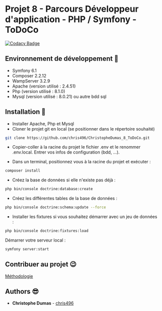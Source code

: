 # Projet 8 - Parcours Développeur d'application - PHP / Symfony - ToDoCo

[![Codacy Badge](https://app.codacy.com/project/badge/Grade/5d3c974b2fd342fcb4125a7d910ceea6)](https://www.codacy.com/gh/chris496/ChristopheDumas_8_ToDoCo/dashboard?utm_source=github.com&utm_medium=referral&utm_content=chris496/ChristopheDumas_8_ToDoCo&utm_campaign=Badge_Grade)

## Environnement de développement &#x1F4DC;

- Symfony 6.1
- Composer 2.2.12
- WampServer 3.2.9
- Apache (version utilisé : 2.4.51)
- Php (version utilisé : 8.1.0)
- Mysql (version utilisé : 8.0.21) ou autre bdd sql

## Installation &#x1F4BE;

- Installer Apache, Php et Mysql
- Cloner le projet git en local (se positionner dans le répertoire souhaité)

```bash
git clone https://github.com/chris496/ChristopheDumas_8_ToDoCo.git
```

- Copier-coller à la racine du projet le fichier .env et le renommer .env.local. Entrer vos infos de configuration (bdd, ...).

- Dans un terminal, positionnez vous à la racine du projet et exécuter :

```bash
composer install
```

- Créez la base de données si elle n'existe pas déjà :

```bash
php bin/console doctrine:database:create
```

- Créez les différentes tables de la base de données :

```bash
php bin/console doctrine:schema:update --force
```

- Installer les fixtures si vous souhaitez démarrer avec un jeu de données :

```bash
php bin/console doctrine:fixtures:load
```

Démarrer votre serveur local :

```bash
symfony server:start
```

## Contribuer au projet &#x1F609;

[Méthodologie](/Contribution.md)

## Authors &#x1F60E;

- **Christophe Dumas** - [chris496](https://github.com/chris496)
